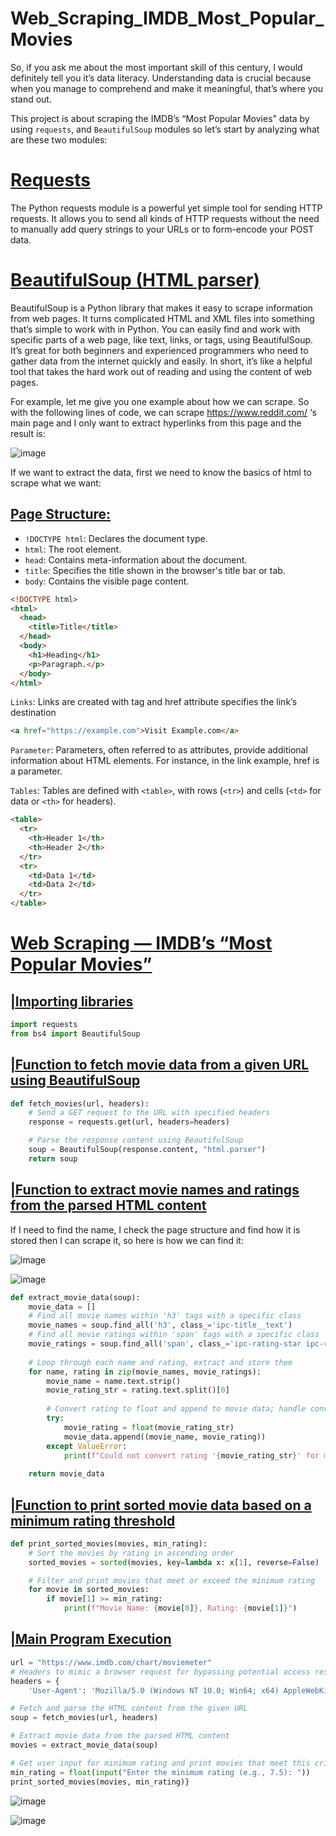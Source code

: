 # Web_Scraping_IMDB_Most_Popular_Movies
So, if you ask me about the most important skill of this century, I would definitely tell you it’s data literacy. Understanding data is crucial because when you manage to comprehend and make it meaningful, that’s where you stand out.

This project is about scraping the IMDB’s “Most Popular Movies” data by using `requests`, and `BeautifulSoup` modules so let’s start by analyzing what are these two modules:

# <ins>Requests</ins>
The Python requests module is a powerful yet simple tool for sending HTTP requests. It allows you to send all kinds of HTTP requests without the need to manually add query strings to your URLs or to form-encode your POST data.

# <ins>BeautifulSoup (HTML parser)</ins>
BeautifulSoup is a Python library that makes it easy to scrape information from web pages. It turns complicated HTML and XML files into something that’s simple to work with in Python. You can easily find and work with specific parts of a web page, like text, links, or tags, using BeautifulSoup. It’s great for both beginners and experienced programmers who need to gather data from the internet quickly and easily. In short, it’s like a helpful tool that takes the hard work out of reading and using the content of web pages.

For example, let me give you one example about how we can scrape. So with the following lines of code, we can scrape https://www.reddit.com/ ‘s main page and I only want to extract hyperlinks from this page and the result is:

![image](https://github.com/yavuzCodiin/Web_Scraping_IMDB_Most_Popular_Movies/assets/82445309/bd0c043d-6cff-4d60-9b28-4c9f0be685f9)

If we want to extract the data, first we need to know the basics of html to scrape what we want:
## <ins>Page Structure:</ins>

* `!DOCTYPE html`: Declares the document type.
* `html`: The root element.
* `head`: Contains meta-information about the document.
* `title`: Specifies the title shown in the browser's title bar or tab.
* `body`: Contains the visible page content.

```html
<!DOCTYPE html>
<html>
  <head>
    <title>Title</title>
  </head>
  <body>
    <h1>Heading</h1>
    <p>Paragraph.</p>
  </body>
</html>
```

`Links`: Links are created with <a> tag and href attribute specifies the link’s destination

```html
<a href="https://example.com">Visit Example.com</a>
```

`Parameter`: Parameters, often referred to as attributes, provide additional information about HTML elements. For instance, in the link example, href is a parameter.

`Tables`: Tables are defined with `<table>`, with rows (`<tr>`) and cells (`<td>` for data or `<th>` for headers).

```html
<table>
  <tr>
    <th>Header 1</th>
    <th>Header 2</th>
  </tr>
  <tr>
    <td>Data 1</td>
    <td>Data 2</td>
  </tr>
</table>

```

# <ins>Web Scraping — IMDB’s “Most Popular Movies”</ins>

## <ins>|Importing libraries</ins>

```python
import requests
from bs4 import BeautifulSoup
```
## <ins>|Function to fetch movie data from a given URL using BeautifulSoup</ins>

```python
def fetch_movies(url, headers):
    # Send a GET request to the URL with specified headers
    response = requests.get(url, headers=headers)

    # Parse the response content using BeautifulSoup
    soup = BeautifulSoup(response.content, "html.parser")
    return soup
```
## <ins>|Function to extract movie names and ratings from the parsed HTML content</ins>
If I need to find the name, I check the page structure and find how it is stored then I can scrape it, so here is how we can find it:

![image](https://github.com/yavuzCodiin/Web_Scraping_IMDB_Most_Popular_Movies/assets/82445309/200de62b-48dd-41e9-a3f0-b2875e5c132f)

![image](https://github.com/yavuzCodiin/Web_Scraping_IMDB_Most_Popular_Movies/assets/82445309/cb6131c2-3ad5-47ee-96eb-fb2cee513f23)

```python
def extract_movie_data(soup):
    movie_data = []
    # Find all movie names within 'h3' tags with a specific class
    movie_names = soup.find_all('h3', class_='ipc-title__text')
    # Find all movie ratings within 'span' tags with a specific class
    movie_ratings = soup.find_all('span', class_='ipc-rating-star ipc-rating-star--base ipc-rating-star--imdb sc-9ab53865-1 iXEijC ratingGroup--imdb-rating') 
    
    # Loop through each name and rating, extract and store them
    for name, rating in zip(movie_names, movie_ratings):
        movie_name = name.text.strip()
        movie_rating_str = rating.text.split()[0]
        
        # Convert rating to float and append to movie data; handle conversion errors
        try:
            movie_rating = float(movie_rating_str)
            movie_data.append((movie_name, movie_rating))
        except ValueError:
            print(f"Could not convert rating '{movie_rating_str}' for movie '{movie_name}' to a float.")
    
    return movie_data
```
## <ins>|Function to print sorted movie data based on a minimum rating threshold</ins>

```python
def print_sorted_movies(movies, min_rating):
    # Sort the movies by rating in ascending order
    sorted_movies = sorted(movies, key=lambda x: x[1], reverse=False)

    # Filter and print movies that meet or exceed the minimum rating
    for movie in sorted_movies:
        if movie[1] >= min_rating:
            print(f"Movie Name: {movie[0]}, Rating: {movie[1]}")
```
## <ins>|Main Program Execution</ins>

```python
url = "https://www.imdb.com/chart/moviemeter"
# Headers to mimic a browser request for bypassing potential access restrictions
headers = {
    'User-Agent': 'Mozilla/5.0 (Windows NT 10.0; Win64; x64) AppleWebKit/537.36 (KHTML, like Gecko) Chrome/58.0.3029.110 Safari/537.3'}

# Fetch and parse the HTML content from the given URL
soup = fetch_movies(url, headers)

# Extract movie data from the parsed HTML content
movies = extract_movie_data(soup)

# Get user input for minimum rating and print movies that meet this criterion
min_rating = float(input("Enter the minimum rating (e.g., 7.5): "))
print_sorted_movies(movies, min_rating)}
```

![image](https://github.com/yavuzCodiin/Web_Scraping_IMDB_Most_Popular_Movies/assets/82445309/f0403317-c3d3-46fb-a818-7a2b1c867efe)

![image](https://github.com/yavuzCodiin/Web_Scraping_IMDB_Most_Popular_Movies/assets/82445309/06c49842-cd26-44e1-ad1d-53ee070a9075)

